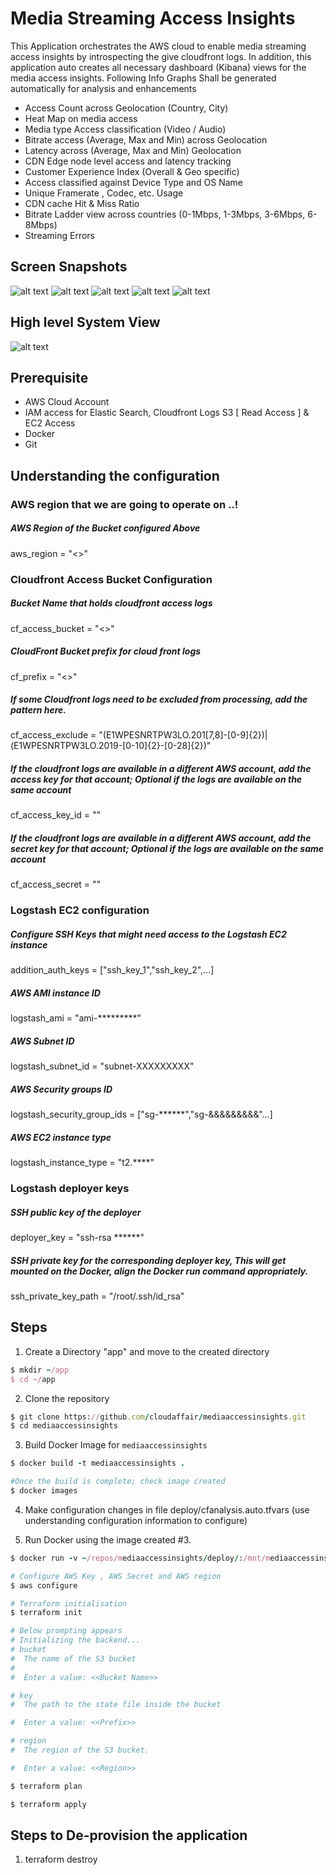 # Media Streaming Access Insights
This Application orchestrates the AWS cloud to enable media streaming access insights by introspecting the give cloudfront logs. 
In addition, this application auto creates all necessary dashboard (Kibana) views for the media access insights.
Following Info Graphs Shall be generated automatically for analysis and enhancements

* Access Count across Geolocation (Country, City)
* Heat Map on media access
* Media type Access classification (Video / Audio)
* Bitrate access (Average, Max and Min) across Geolocation
* Latency across (Average, Max and Min) Geolocation
* CDN Edge node level access and latency tracking
* Customer Experience Index (Overall & Geo specific)
* Access classified against Device Type and OS Name
* Unique Framerate , Codec, etc. Usage
* CDN cache Hit & Miss Ratio
* Bitrate Ladder view across countries (0-1Mbps, 1-3Mbps, 3-6Mbps, 6-8Mbps)
* Streaming Errors

## Screen Snapshots
![alt text](https://github.com/cloudaffair/mediaaccessinsights/blob/master/misc/Screenshot1.png)
![alt text](https://github.com/cloudaffair/mediaaccessinsights/blob/master/misc/Screenshot2.png)
![alt text](https://github.com/cloudaffair/mediaaccessinsights/blob/master/misc/Screenshot3.png)
![alt text](https://github.com/cloudaffair/mediaaccessinsights/blob/master/misc/Screenshot4.png)
![alt text](https://github.com/cloudaffair/mediaaccessinsights/blob/master/misc/Screenshot5.png)


## High level System View
![alt text](https://github.com/cloudaffair/mediaaccessinsights/blob/master/misc/media_access_insights_schematic_view.png)

## Prerequisite
* AWS Cloud Account
* IAM access for Elastic Search, Cloudfront Logs S3 [ Read Access ] & EC2 Access
* Docker
* Git

## Understanding the configuration

### AWS region that we are going to operate on ..!
##### AWS Region of the Bucket configured Above
aws_region = "<<AWS Region>>"

### Cloudfront Access Bucket Configuration
##### Bucket Name that holds cloudfront access logs
cf_access_bucket = "<<Bucket Name>>"
##### CloudFront Bucket prefix for cloud front logs
cf_prefix = "<<Prefix>>"
##### If some Cloudfront logs need to be excluded from processing, add the pattern here.
cf_access_exclude = "(E1WPESNRTPW3LO.201[7,8]-[0-9]{2})|(E1WPESNRTPW3LO.2019-[0-10]{2}-[0-28]{2})"
##### If the cloudfront logs are available in a different AWS account, add the access key for that account; Optional if the logs are available on the same account 
cf_access_key_id = ""
##### If the cloudfront logs are available in a different AWS account, add the secret key for that account; Optional if the logs are available on the same account
cf_access_secret = ""

### Logstash EC2 configuration
##### Configure SSH Keys that might need access to the Logstash EC2 instance
addition_auth_keys = ["ssh_key_1","ssh_key_2",...]
##### AWS AMI instance ID
logstash_ami = "ami-*********"
##### AWS Subnet ID
logstash_subnet_id = "subnet-XXXXXXXXX"
##### AWS Security groups ID
logstash_security_group_ids = ["sg-******","sg-&&&&&&&&&"...]
##### AWS EC2 instance type
logstash_instance_type = "t2.****"

### Logstash deployer keys
##### SSH public key of the deployer
deployer_key = "ssh-rsa ******"

##### SSH private key for the corresponding deployer key, This will get mounted on the Docker, align the Docker run command appropriately.
ssh_private_key_path = "/root/.ssh/id_rsa"

## Steps
1. Create a Directory "app" and move to the created directory
```ruby
$ mkdir ~/app
$ cd ~/app
```
2. Clone the repository
```ruby
$ git clone https://github.com/cloudaffair/mediaaccessinsights.git
$ cd mediaaccessinsights
```
3. Build Docker Image for `mediaaccessinsights`  
```ruby
$ docker build -t mediaaccessinsights .

#Once the build is complete; check image created
$ docker images
```
4. Make configuration changes in file deploy/cfanalysis.auto.tfvars 
(use understanding configuration information to configure)

5. Run Docker using the image created #3. 
```ruby
$ docker run -v ~/repos/mediaaccessinsights/deploy/:/mnt/mediaaccessinsights/deploy/ -v ~/.ssh/:/root/.ssh/ -it mediaaccesssinsights:latest /bin/bash 

# Configure AWS Key , AWS Secret and AWS region
$ aws configure

# Terraform initialisation
$ terraform init

# Below prompting appears
# Initializing the backend...
# bucket
#  The name of the S3 bucket
#
#  Enter a value: <<Bucket Name>>

# key
#  The path to the state file inside the bucket

#  Enter a value: <<Prefix>>

# region
#  The region of the S3 bucket.

#  Enter a value: <<Region>>

$ terraform plan

$ terraform apply
```

## Steps to De-provision the application

1. terraform destroy